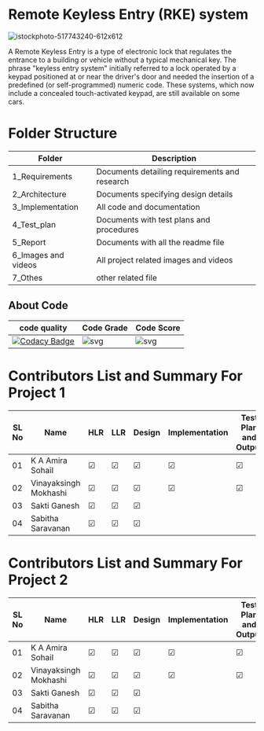 # Remote Keyless Entry (RKE) system 

![istockphoto-517743240-612x612](https://user-images.githubusercontent.com/46382398/157919530-8a428220-ca97-46a3-8d53-59be45e35bfa.jpg)

A Remote Keyless Entry is a type of electronic lock that regulates the entrance to a building or vehicle without a typical mechanical key. The phrase "keyless entry system" initially referred to a lock operated by a keypad positioned at or near the driver's door and needed the insertion of a predefined (or self-programmed) numeric code. These systems, which now include a concealed touch-activated keypad, are still available on some cars.


# Folder Structure
|Folder	|Description|
|--------|----------|
|1_Requirements|	Documents detailing requirements and research|
|2_Architecture	|Documents specifying design details|
|3_Implementation |	All code and documentation |
|4_Test_plan |	Documents with test plans and procedures|
|5_Report	|Documents with all the readme file|
|6_Images and videos	|All project related images and videos|
|7_Othes	|other related file|

## About Code
|code quality| Code Grade  | Code Score |
|------------|----------------|-------------------|
|[![Codacy Badge](https://app.codacy.com/project/badge/Grade/131382834c4544179992d340ef423bd3)](https://www.codacy.com/gh/vinayaksinghmokhashi/M3_Group8/dashboard?utm_source=github.com&amp;utm_medium=referral&amp;utm_content=vinayaksinghmokhashi/M3_Group8&amp;utm_campaign=Badge_Grade)|![svg](https://user-images.githubusercontent.com/46382398/158003126-9b30a04d-4a98-4a68-b70b-c6b16eabb3c9.svg)|![svg](https://user-images.githubusercontent.com/46382398/158003135-ce91165f-3236-4a1c-80f1-85eb90e9622c.svg) |


# Contributors List and Summary For Project 1

|SL No| Name  | HLR | LLR | Design | Implementation | Test Plan and Output |
|------|------|------|-----|-----|-------------------|-------------------------|
|01 | K A Amira Sohail |  &#9745;| &#9745; | &#9745; | &#9745;| &#9745; |
|02| Vinayaksingh Mokhashi|&#9745;| &#9745; |&#9745; | &#9745;|&#9745; |&#9745; | |
|03| Sakti Ganesh |&#9745;| &#9745; |&#9745; | | | | |
|04| Sabitha Saravanan |&#9745;| &#9745;|&#9745; | | | | |

# Contributors List and Summary For Project 2

|SL No| Name  | HLR | LLR | Design | Implementation | Test Plan and Output |
|------|------|------|-----|-----|-------------------|-------------------------|
|01 | K A Amira Sohail |  &#9745;| &#9745; | &#9745; | &#9745;| &#9745; |
|02| Vinayaksingh Mokhashi|&#9745;| &#9745; |&#9745; | &#9745;|&#9745; |&#9745; | |
|03| Sakti Ganesh |&#9745;| &#9745; |&#9745; | | | | |
|04| Sabitha Saravanan |&#9745;| &#9745;|&#9745; | | | | |
